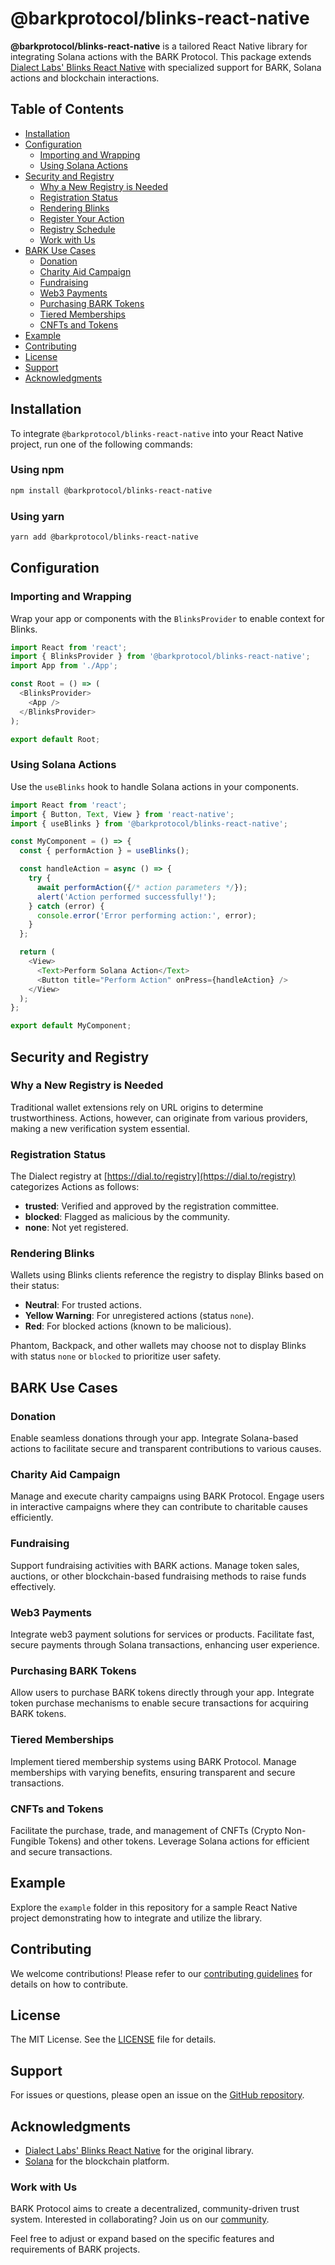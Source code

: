 # @barkprotocol/blinks-react-native

**@barkprotocol/blinks-react-native** is a tailored React Native library for integrating Solana actions with the BARK Protocol. This package extends [Dialect Labs' Blinks React Native](https://github.com/dialectlabs/blinks-react-native) with specialized support for BARK, Solana actions and blockchain interactions.

## Table of Contents

- [Installation](#installation)
- [Configuration](#configuration)
  - [Importing and Wrapping](#importing-and-wrapping)
  - [Using Solana Actions](#using-solana-actions)
- [Security and Registry](#security-and-registry)
  - [Why a New Registry is Needed](#why-a-new-registry-is-needed)
  - [Registration Status](#registration-status)
  - [Rendering Blinks](#rendering-blinks)
  - [Register Your Action](#register-your-action)
  - [Registry Schedule](#registry-schedule)
  - [Work with Us](#work-with-us)
- [BARK Use Cases](#bark-use-cases)
  - [Donation](#donation)
  - [Charity Aid Campaign](#charity-aid-campaign)
  - [Fundraising](#fundraising)
  - [Web3 Payments](#web3-payments)
  - [Purchasing BARK Tokens](#purchasing-bark-tokens)
  - [Tiered Memberships](#tiered-memberships)
  - [CNFTs and Tokens](#cnfts-and-tokens)
- [Example](#example)
- [Contributing](#contributing)
- [License](#license)
- [Support](#support)
- [Acknowledgments](#acknowledgments)

## Installation

To integrate `@barkprotocol/blinks-react-native` into your React Native project, run one of the following commands:

### Using npm

```bash
npm install @barkprotocol/blinks-react-native
```

### Using yarn

```bash
yarn add @barkprotocol/blinks-react-native
```

## Configuration

### Importing and Wrapping

Wrap your app or components with the `BlinksProvider` to enable context for Blinks.

```javascript
import React from 'react';
import { BlinksProvider } from '@barkprotocol/blinks-react-native';
import App from './App';

const Root = () => (
  <BlinksProvider>
    <App />
  </BlinksProvider>
);

export default Root;
```

### Using Solana Actions

Use the `useBlinks` hook to handle Solana actions in your components.

```javascript
import React from 'react';
import { Button, Text, View } from 'react-native';
import { useBlinks } from '@barkprotocol/blinks-react-native';

const MyComponent = () => {
  const { performAction } = useBlinks();

  const handleAction = async () => {
    try {
      await performAction({/* action parameters */});
      alert('Action performed successfully!');
    } catch (error) {
      console.error('Error performing action:', error);
    }
  };

  return (
    <View>
      <Text>Perform Solana Action</Text>
      <Button title="Perform Action" onPress={handleAction} />
    </View>
  );
};

export default MyComponent;
```

## Security and Registry

### Why a New Registry is Needed

Traditional wallet extensions rely on URL origins to determine trustworthiness. Actions, however, can originate from various providers, making a new verification system essential.

### Registration Status

The Dialect registry at [https://dial.to/registry](https://dial.to/registry) categorizes Actions as follows:

- **trusted**: Verified and approved by the registration committee.
- **blocked**: Flagged as malicious by the community.
- **none**: Not yet registered.

### Rendering Blinks

Wallets using Blinks clients reference the registry to display Blinks based on their status:

- **Neutral**: For trusted actions.
- **Yellow Warning**: For unregistered actions (status `none`).
- **Red**: For blocked actions (known to be malicious).

Phantom, Backpack, and other wallets may choose not to display Blinks with status `none` or `blocked` to prioritize user safety.

## BARK Use Cases

### Donation

Enable seamless donations through your app. Integrate Solana-based actions to facilitate secure and transparent contributions to various causes.

### Charity Aid Campaign

Manage and execute charity campaigns using BARK Protocol. Engage users in interactive campaigns where they can contribute to charitable causes efficiently.

### Fundraising

Support fundraising activities with BARK actions. Manage token sales, auctions, or other blockchain-based fundraising methods to raise funds effectively.

### Web3 Payments

Integrate web3 payment solutions for services or products. Facilitate fast, secure payments through Solana transactions, enhancing user experience.

### Purchasing BARK Tokens

Allow users to purchase BARK tokens directly through your app. Integrate token purchase mechanisms to enable secure transactions for acquiring BARK tokens.

### Tiered Memberships

Implement tiered membership systems using BARK Protocol. Manage memberships with varying benefits, ensuring transparent and secure transactions.

### CNFTs and Tokens

Facilitate the purchase, trade, and management of CNFTs (Crypto Non-Fungible Tokens) and other tokens. Leverage Solana actions for efficient and secure transactions.

## Example

Explore the `example` folder in this repository for a sample React Native project demonstrating how to integrate and utilize the library.

## Contributing

We welcome contributions! Please refer to our [contributing guidelines](CONTRIBUTING.md) for details on how to contribute.

## License

The MIT License. See the [LICENSE](LICENSE) file for details.

## Support

For issues or questions, please open an issue on the [GitHub repository](https://github.com/bark-community/blinks-react-native/issues).

## Acknowledgments

- [Dialect Labs' Blinks React Native](https://github.com/dialectlabs/blinks-react-native) for the original library.
- [Solana](https://solana.com/) for the blockchain platform.

### Work with Us

BARK Protocol aims to create a decentralized, community-driven trust system. Interested in collaborating? Join us on our [community](https://t.me/bark_protocol).

Feel free to adjust or expand based on the specific features and requirements of BARK projects.